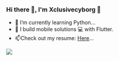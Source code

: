### Hi there 👋, I'm Xclusivecyborg 🦁


- 🌱 I’m currently learning Python...
- 👯 I build mobile solutions 💻 with Flutter.
- 📫Check out my resume: [Here](https://docs.google.com/document/d/1B2mxS2yRezJGUvSQGIeyLPMWeeOCYPW1/edit?usp=sharing&ouid=110970333714634235869&rtpof=true&sd=true)...

<img src="https://github-readme-stats.vercel.app/api?username=xclusivecyborg&count_private=true&theme=default&show_icons=true"></img><br>
